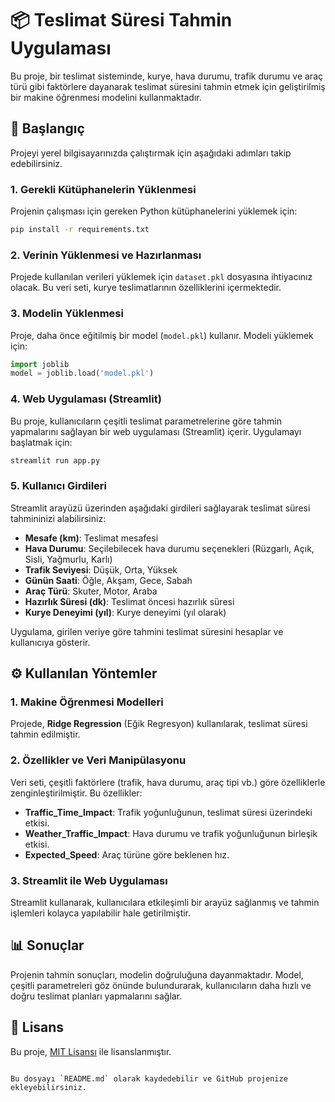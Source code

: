 

# 📦 Teslimat Süresi Tahmin Uygulaması

Bu proje, bir teslimat sisteminde, kurye, hava durumu, trafik durumu ve araç türü gibi faktörlere dayanarak teslimat süresini tahmin etmek için geliştirilmiş bir makine öğrenmesi modelini kullanmaktadır.

## 🚀 Başlangıç

Projeyi yerel bilgisayarınızda çalıştırmak için aşağıdaki adımları takip edebilirsiniz.

### 1. Gerekli Kütüphanelerin Yüklenmesi

Projenin çalışması için gereken Python kütüphanelerini yüklemek için:

```bash
pip install -r requirements.txt
```

### 2. Verinin Yüklenmesi ve Hazırlanması

Projede kullanılan verileri yüklemek için `dataset.pkl` dosyasına ihtiyacınız olacak. Bu veri seti, kurye teslimatlarının özelliklerini içermektedir.

### 3. Modelin Yüklenmesi

Proje, daha önce eğitilmiş bir model (`model.pkl`) kullanır. Modeli yüklemek için:

```python
import joblib
model = joblib.load('model.pkl')
```

### 4. Web Uygulaması (Streamlit)

Bu proje, kullanıcıların çeşitli teslimat parametrelerine göre tahmin yapmalarını sağlayan bir web uygulaması (Streamlit) içerir. Uygulamayı başlatmak için:

```bash
streamlit run app.py
```

### 5. Kullanıcı Girdileri

Streamlit arayüzü üzerinden aşağıdaki girdileri sağlayarak teslimat süresi tahmininizi alabilirsiniz:
- **Mesafe (km)**: Teslimat mesafesi
- **Hava Durumu**: Seçilebilecek hava durumu seçenekleri (Rüzgarlı, Açık, Sisli, Yağmurlu, Karlı)
- **Trafik Seviyesi**: Düşük, Orta, Yüksek
- **Günün Saati**: Öğle, Akşam, Gece, Sabah
- **Araç Türü**: Skuter, Motor, Araba
- **Hazırlık Süresi (dk)**: Teslimat öncesi hazırlık süresi
- **Kurye Deneyimi (yıl)**: Kurye deneyimi (yıl olarak)

Uygulama, girilen veriye göre tahmini teslimat süresini hesaplar ve kullanıcıya gösterir.

## ⚙️ Kullanılan Yöntemler

### 1. **Makine Öğrenmesi Modelleri**
Projede, **Ridge Regression** (Eğik Regresyon) kullanılarak, teslimat süresi tahmin edilmiştir.

### 2. **Özellikler ve Veri Manipülasyonu**
Veri seti, çeşitli faktörlere (trafik, hava durumu, araç tipi vb.) göre özelliklerle zenginleştirilmiştir. Bu özellikler:
- **Traffic_Time_Impact**: Trafik yoğunluğunun, teslimat süresi üzerindeki etkisi.
- **Weather_Traffic_Impact**: Hava durumu ve trafik yoğunluğunun birleşik etkisi.
- **Expected_Speed**: Araç türüne göre beklenen hız.

### 3. **Streamlit ile Web Uygulaması**
Streamlit kullanarak, kullanıcılara etkileşimli bir arayüz sağlanmış ve tahmin işlemleri kolayca yapılabilir hale getirilmiştir.

## 📊 Sonuçlar

Projenin tahmin sonuçları, modelin doğruluğuna dayanmaktadır. Model, çeşitli parametreleri göz önünde bulundurarak, kullanıcıların daha hızlı ve doğru teslimat planları yapmalarını sağlar.

## 📝 Lisans

Bu proje, [MIT Lisansı](https://opensource.org/licenses/MIT) ile lisanslanmıştır.
```

Bu dosyayı `README.md` olarak kaydedebilir ve GitHub projenize ekleyebilirsiniz.
